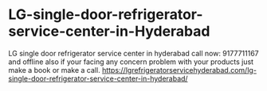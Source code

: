 # LG-single-door-refrigerator-service-center-in-Hyderabad
LG single door refrigerator service center in hyderabad call now: 9177711167 and offline also if your facing any concern problem with your products just make a book or make a call.   https://lgrefrigeratorservicehyderabad.com/lg-single-door-refrigerator-service-center-in-hyderabad/
